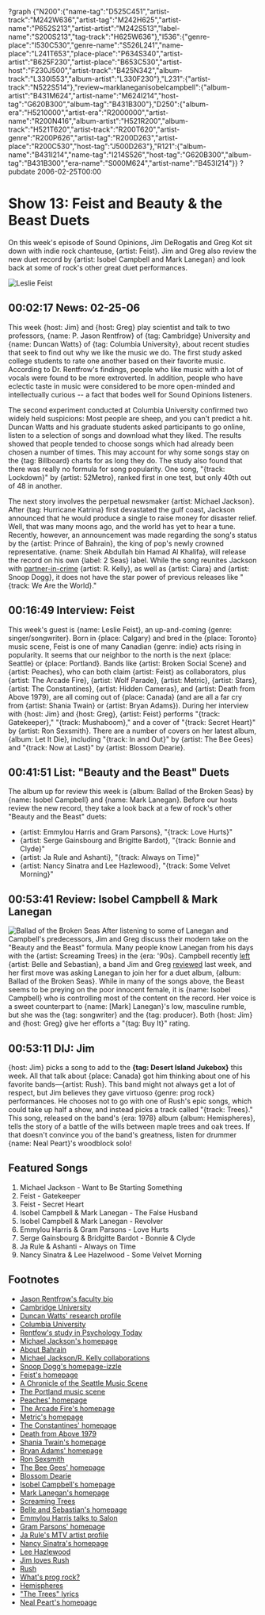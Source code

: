 ?graph {"N200":{"name-tag":"D525C451","artist-track":"M242W636","artist-tag":"M242H625","artist-name":"P652S213","artist-artist":"M242S513","label-name":"S200S213","tag-track":"H625W636"},"I536":{"genre-place":"I530C530","genre-name":"S526L241","name-place":"L241T653","place-place":"P634S340","artist-artist":"B625F230","artist-place":"B653C530","artist-host":"F230J500","artist-track":"B425N342","album-track":"L330I553","album-artist":"L330F230"},"L231":{"artist-track":"N522S514"},"review~marklaneganisobelcampbell":{"album-artist":"B431M624","artist-name":"M624I214","host-tag":"G620B300","album-tag":"B431B300"},"D250":{"album-era":"H5210000","artist-era":"R2000000","artist-name":"R200N416","album-artist":"H521R200","album-track":"H521T620","artist-track":"R200T620","artist-genre":"R200P626","artist-tag":"R200D263","artist-place":"R200C530","host-tag":"J500D263"},"R121":{"album-name":"B431I214","name-tag":"I214S526","host-tag":"G620B300","album-tag":"B431B300","era-name":"S000M624","artist-name":"B453I214"}}
?pubdate 2006-02-25T00:00

# Show 13: Feist and Beauty & the Beast Duets
On this week's episode of Sound Opinions, Jim DeRogatis and Greg Kot sit down with indie rock chanteuse, {artist: Feist}. Jim and Greg also review the new duet record by {artist: Isobel Campbell and Mark Lanegan} and look back at some of rock's other great duet performances.

![Leslie Feist](http://static.soundopinions.org/images/2006/feist.jpg)

## 00:02:17 News: 02-25-06
This week {host: Jim} and {host: Greg} play scientist and talk to two professors, {name: P. Jason Rentfrow} of {tag: Cambridge} University and {name: Duncan Watts} of {tag: Columbia University}, about recent studies that seek to find out why we like the music we do. The first study asked college students to rate one another based on their favorite music. According to Dr. Rentfrow's findings, people who like music with a lot of vocals were found to be more extroverted. In addition, people who have eclectic taste in music were considered to be more open-minded and intellectually curious -- a fact that bodes well for Sound Opinions listeners.

The second experiment conducted at Columbia University confirmed two widely held suspicions: Most people are sheep, and you can't predict a hit. Duncan Watts and his graduate students asked participants to go online, listen to a selection of songs and download what they liked. The results showed that people tended to choose songs which had already been chosen a number of times. This may account for why some songs stay on the {tag: Billboard} charts for as long they do. The study also found that there was really no formula for song popularity. One song, "{track: Lockdown}" by {artist: 52Metro}, ranked first in one test, but only 40th out of 48 in another. 

The next story involves the perpetual newsmaker {artist: Michael Jackson}. After {tag: Hurricane Katrina} first devastated the gulf coast, Jackson announced that he would produce a single to raise money for disaster relief. Well, that was many moons ago, and the world has yet to hear a tune. Recently, however, an announcement was made regarding the song's status by the {artist: Prince of Bahrain}, the king of pop's newly crowned representative. {name: Sheik Abdullah bin Hamad Al Khalifa}, will release the record on his own {label: 2 Seas} label. While the song reunites Jackson with [partner-in-crime](http://www.allmusic.com/song/you-are-not-alone-mt0033168301) {artist: R. Kelly}, as well as {artist: Ciara} and {artist: Snoop Dogg}, it does not have the star power of previous releases like "{track: We Are the World}."

## 00:16:49 Interview: Feist
This week's guest is {name: Leslie Feist}, an up-and-coming {genre: singer/songwriter}. Born in {place: Calgary} and bred in the {place: Toronto} music scene, Feist is one of many Canadian {genre: indie} acts rising in popularity. It seems that our neighbor to the north is the next {place: Seattle} or {place: Portland}. Bands like {artist: Broken Social Scene} and {artist: Peaches}, who can both claim {artist: Feist} as collaborators, plus {artist: The Arcade Fire}, {artist: Wolf Parade}, {artist: Metric}, {artist: Stars}, {artist: The Constantines}, {artist: Hidden Cameras}, and {artist: Death from Above 1979}, are all coming out of {place: Canada} (and are all a far cry from {artist: Shania Twain} or {artist: Bryan Adams}). During her interview with {host: Jim} and {host: Greg}, {artist: Feist} performs "{track: Gatekeeper}," "{track: Mushaboom}," and a cover of "{track: Secret Heart}" by {artist: Ron Sexsmith}. There are a number of covers on her latest album, {album: Let It Die}, including "{track: In and Out}" by {artist: The Bee Gees} and "{track: Now at Last}" by {artist: Blossom Dearie}. 

## 00:41:51 List: "Beauty and the Beast" Duets 
The album up for review this week is {album: Ballad of the Broken Seas} by {name: Isobel Campbell} and {name: Mark Lanegan}. Before our hosts review the new record, they take a look back at a few of rock's other "Beauty and the Beast" duets: 

 - {artist: Emmylou Harris and Gram Parsons}, "{track: Love Hurts}"
 - {artist: Serge Gainsbourg and Brigitte Bardot}, "{track: Bonnie and Clyde}"
 - {artist: Ja Rule and Ashanti}, "{track: Always on Time}" 
 - {artist: Nancy Sinatra and Lee Hazlewood}, "{track: Some Velvet Morning}"

## 00:53:41 Review: Isobel Campbell & Mark Lanegan
![Ballad of the Broken Seas](https://sound-images.s3.amazonaws.com/images/2016/ballad%20of%20the%20broken%20seas.jpg)
After listening to some of Lanegan and Campbell's predecessors, Jim and Greg discuss their modern take on the "Beauty and the Beast" formula. Many people know Lanegan from his days with the {artist: Screaming Trees} in the {era: '90s}. Campbell recently [left](http://www.absolutelyrics.com/lyrics/view/belle_%26_sebastian/dress_up_in_you/) {artist: Belle and Sebastian}, a band Jim and Greg [reviewed](/show/12/) last week, and her first move was asking Lanegan to join her for a duet album, {album: Ballad of the Broken Seas}. While in many of the songs above, the Beast seems to be preying on the poor innocent female, it is {name: Isobel Campbell} who is controlling most of the content on the record. Her voice is a sweet counterpart to {name: [Mark] Lanegan}'s low, masculine rumble, but she was the {tag: songwriter} and the {tag: producer}. Both {host: Jim} and {host: Greg} give her efforts a "{tag: Buy It}" rating.

## 00:53:11 DIJ: Jim
{host: Jim} picks a song to add to the **{tag: Desert Island Jukebox}** this week. All that talk about {place: Canada} got him thinking about one of his favorite bands—{artist: Rush}. This band might not always get a lot of respect, but Jim believes they gave virtuoso {genre: prog rock} performances. He chooses not to go with one of Rush's epic songs, which could take up half a show, and instead picks a track called "{track: Trees}." This song, released on the band's {era: 1978} album {album: Hemispheres}, tells the story of a battle of the wills between maple trees and oak trees. If that doesn't convince you of the band's greatness, listen for drummer {name: Neal Peart}'s woodblock solo!

## Featured Songs
1. Michael Jackson - Want to Be Starting Something
2. Feist - Gatekeeper
3. Feist - Secret Heart
4. Isobel Campbell & Mark Lanegan - The False Husband
5. Isobel Campbell & Mark Lanegan - Revolver
6. Emmylou Harris & Gram Parsons - Love Hurts
7. Serge Gainsbourg & Bridgitte Bardot - Bonnie & Clyde
8. Ja Rule & Ashanti - Always on Time
9. Nancy Sinatra & Lee Hazelwood - Some Velvet Morning

## Footnotes
- [Jason Rentfrow's faculty bio](http://www.psychol.cam.ac.uk/directory/pjr39@cam.ac.uk)
- [Cambridge University](http://www.cam.ac.uk/)
- [Duncan Watts' research profile](http://research.microsoft.com/en-us/people/duncan/)
- [Columbia University](http://www.columbia.edu/)
- [Rentfow's study in Psychology Today](http://www.psychologytoday.com/articles/pto-3962.html)
- [Michael Jackson's homepage](http://www.michaeljackson.com/)
- [About Bahrain](https://www.cia.gov/library/publications/the-world-factbook/geos/ba.html)
- [Michael Jackson/R. Kelly collaborations](http://www.allmusic.com/cg/amg.dll?p=amg&token=ADFEAEE47C19DC4FA87520D69D3D4DC7FA7FFB07D063FD831F29461BDFBA3C54DD5F26B904A595CFAEF872AB7BAFFF28E85B0ED9CFE75CFED8764C40&sql=33:9kq4g4aftv4z)
- [Snoop Dogg's homepage-izzle](http://www.snoopdogg.com/)
- [Feist's homepage](http://www.listentofeist.com/)
- [A Chronicle of the Seattle Music Scene](http://www.amazon.com/gp/product/0062586408/002-9278548-2607266?v=glance&n=2)
- [The Portland music scene](http://www.indie-music.com/modules.php?name=News&file=article&sid=4324)
- [Peaches' homepage](http://www.peachesrocks.com/)
- [The Arcade Fire's homepage](http://www.arcadefire.com/)
- [Metric's homepage](http://www.ilovemetric.com/)
- [The Constantines' homepage](http://www.constantines.ca/)
- [Death from Above 1979](http://www.deathfromabove1979.com/)
- [Shania Twain's homepage](http://www.shaniatwain.com/)
- [Bryan Adams' homepage](http://www.bryanadams.com/)
- [Ron Sexsmith](http://www.allmusic.com/cg/amg.dll?p=amg&sql=10:3ar67uy080j3)
- [The Bee Gees' homepage](http://www.beegees.com/)
- [Blossom Dearie](http://www.allmusic.com/cg/amg.dll?p=amg&sql=10:gpdgyl68xpmb)
- [Isobel Campbell's homepage](http://www.isobelcampbell.com/)
- [Mark Lanegan's homepage](http://www.marklanegan.com/)
- [Screaming Trees](http://www.allmusic.com/cg/amg.dll?p=amg&sql=11:97tvadzkv8w5)
- [Belle and Sebastian's homepage](http://www.belleandsebastian.co.uk/)
- [Emmylou Harris talks to Salon](http://www.salon.com/people/bc/1999/10/21/harris/)
- [Gram Parsons' homepage](http://www.gramparsons.com/)
- [Ja Rule's MTV artist profile](http://www.mtv.com/music/artist/ja_rule/artist.jhtml)
- [Nancy Sinatra's homepage](http://www.nancysinatra.com/)
- [Lee Hazlewood](http://www.leehazlewood.net/)
- [Jim loves Rush](http://www.jimdero.com/News2002/GreatJan272112.htm)
- [Rush](http://www.allmusic.com/cg/amg.dll?p=amg&token=ADFEAEE47C19DC4FA87520D69D3D4DC7FA7FFB07D063FD831F29461BDFBA3C54DD5F26B904A595CFAEF872AB7BAFFF28E85F05D7C3E452FCCC0640&sql=11:k81gtq3ztu43)
- [What's prog rock?](http://www.progarchives.com/Progressive-rock.asp#definition)
- [Hemispheres](http://www.allmusic.com/cg/amg.dll?p=amg&token=ADFEAEE47C19DC4FA87520D69D3D4DC7FA7FFB07D063FD831F29461BDFBA3C54DD5F26B904A595CFAEF872AB7BAFFF28E85F05D6CCE454F9CC0640&sql=10:8zotk6sx9krf)
- ["The Trees" lyrics](http://www.lyricsfreak.com/r/rush/119968.html)
- [Neal Peart's homepage](http://www.neilpeart.net/)
